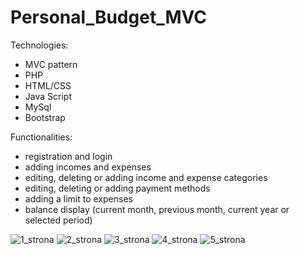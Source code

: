# Personal_Budget_MVC

Technologies:

- MVC pattern
- PHP
- HTML/CSS
- Java Script
- MySql
- Bootstrap

Functionalities:

- registration and login
- adding incomes and expenses
- editing, deleting or adding income and expense categories
- editing, deleting or adding payment methods
- adding a limit to expenses
- balance display (current month, previous month, current year or selected period)

![1_strona](https://user-images.githubusercontent.com/96838309/226888986-483184be-7b4f-4976-8569-73ac9192bedb.PNG)
![2_strona](https://user-images.githubusercontent.com/96838309/226888997-3ae90cf6-b7b9-448b-bb2e-9c61dbe9a268.PNG)
![3_strona](https://user-images.githubusercontent.com/96838309/226888961-3a70333a-3190-4f69-85ce-da6c686ee7de.PNG)
![4_strona](https://user-images.githubusercontent.com/96838309/226888970-2e86273e-01ae-4875-ba34-8a4614721192.PNG)
![5_strona](https://user-images.githubusercontent.com/96838309/226888979-d53d4b36-2608-4f58-8cad-b322c1b66761.PNG)

